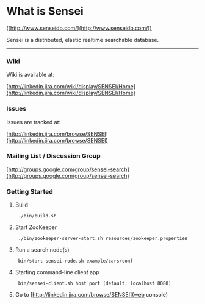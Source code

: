 What is Sensei
===============
([http://www.senseidb.com/](http://www.senseidb.com/))

Sensei is a distributed, elastic realtime searchable database.

------------------------------------

### Wiki

Wiki is available at: 

[http://linkedin.jira.com/wiki/display/SENSEI/Home](http://linkedin.jira.com/wiki/display/SENSEI/Home)

### Issues

Issues are tracked at: 

[http://linkedin.jira.com/browse/SENSEI](http://linkedin.jira.com/browse/SENSEI)

### Mailing List / Discussion Group

[http://groups.google.com/group/sensei-search](http://groups.google.com/group/sensei-search)

### Getting Started

1. Build

        ./bin/build.sh

2. Start ZooKeeper

        ./bin/zookeeper-server-start.sh resources/zookeeper.properties

3. Run a search node(s)

        bin/start-sensei-node.sh example/cars/conf

5. Starting command-line client app

        bin/sensei-client.sh host port (default: localhost 8080)

6. Go to [http://linkedin.jira.com/browse/SENSEI](web console)

